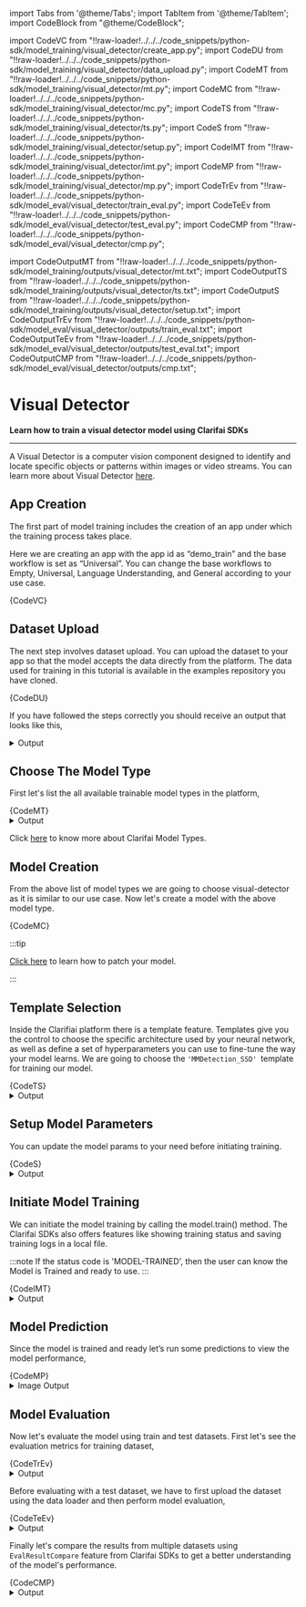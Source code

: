 
import Tabs from '@theme/Tabs';
import TabItem from '@theme/TabItem';
import CodeBlock from "@theme/CodeBlock";


import CodeVC from "!!raw-loader!../../../code_snippets/python-sdk/model_training/visual_detector/create_app.py";
import CodeDU from "!!raw-loader!../../../code_snippets/python-sdk/model_training/visual_detector/data_upload.py";
import CodeMT from "!!raw-loader!../../../code_snippets/python-sdk/model_training/visual_detector/mt.py";
import CodeMC from "!!raw-loader!../../../code_snippets/python-sdk/model_training/visual_detector/mc.py";
import CodeTS from "!!raw-loader!../../../code_snippets/python-sdk/model_training/visual_detector/ts.py";
import CodeS from "!!raw-loader!../../../code_snippets/python-sdk/model_training/visual_detector/setup.py";
import CodeIMT from "!!raw-loader!../../../code_snippets/python-sdk/model_training/visual_detector/imt.py";
import CodeMP from "!!raw-loader!../../../code_snippets/python-sdk/model_training/visual_detector/mp.py";
import CodeTrEv from "!!raw-loader!../../../code_snippets/python-sdk/model_eval/visual_detector/train_eval.py";
import CodeTeEv from "!!raw-loader!../../../code_snippets/python-sdk/model_eval/visual_detector/test_eval.py";
import CodeCMP from "!!raw-loader!../../../code_snippets/python-sdk/model_eval/visual_detector/cmp.py";




import CodeOutputMT from "!!raw-loader!../../../code_snippets/python-sdk/model_training/outputs/visual_detector/mt.txt";
import CodeOutputTS from "!!raw-loader!../../../code_snippets/python-sdk/model_training/outputs/visual_detector/ts.txt";
import CodeOutputS from "!!raw-loader!../../../code_snippets/python-sdk/model_training/outputs/visual_detector/setup.txt";
import CodeOutputTrEv from "!!raw-loader!../../../code_snippets/python-sdk/model_eval/visual_detector/outputs/train_eval.txt";
import CodeOutputTeEv from "!!raw-loader!../../../code_snippets/python-sdk/model_eval/visual_detector/outputs/test_eval.txt";
import CodeOutputCMP from "!!raw-loader!../../../code_snippets/python-sdk/model_eval/visual_detector/outputs/cmp.txt";




# Visual Detector

**Learn how to train a visual detector model using Clarifai SDKs**
<hr />

A Visual Detector is a computer vision component designed to identify and locate specific objects or patterns within images or video streams. You can learn more about Visual Detector  [here](https://docs.clarifai.com/portal-guide/model/model-types/visual-detector).


## App Creation

The first part of model training includes the creation of an app under which the training process takes place.

Here we are creating an app with the app id as “demo_train” and the base workflow is set as “Universal”. You can change the base workflows to Empty, Universal, Language Understanding, and General according to your use case.


<Tabs>
<TabItem value="python" label="Python">
    <CodeBlock className="language-python">{CodeVC}</CodeBlock>
</TabItem>
</Tabs>



## Dataset Upload

The next step involves dataset upload. You can upload the dataset to your app so that the model accepts the data directly from the platform. The  data used for training in this tutorial is available in the examples repository you have cloned.

<Tabs>
<TabItem value="python" label="Python">
    <CodeBlock className="language-python">{CodeDU}</CodeBlock>
</TabItem>
</Tabs>

If you have followed the steps correctly you should receive an output that looks like this,



<details>
  <summary>Output</summary>
    <img src="/img/python-sdk/vd_du.png" />
</details>

## Choose The Model Type

First let's list the all available trainable model types in the platform,

<Tabs>
<TabItem value="python" label="Python">
    <CodeBlock className="language-python">{CodeMT}</CodeBlock>
</TabItem>
</Tabs>
<details>
  <summary>Output</summary>
    <CodeBlock className="language-text">{CodeOutputMT}</CodeBlock>
</details>

Click [here](https://docs.clarifai.com/portal-guide/model/model-types/) to know more about Clarifai Model Types.

## Model Creation

From the above list of model types we are going to choose visual-detector as it is similar to our use case. Now let's create a model with the above model type.

<Tabs>
<TabItem value="python" label="Python">
    <CodeBlock className="language-python">{CodeMC}</CodeBlock>
</TabItem>
</Tabs>

:::tip

[Click here](https://docs.clarifai.com/sdk/Model-Training-Tutorial/clusterer#patch-model) to learn how to patch your model. 

:::


## Template Selection

Inside the Clarifiai platform there is a template feature. Templates give you the control to choose the specific architecture used by your neural network, as well as define a set of hyperparameters you can use to fine-tune the way your model learns. We are going to choose the `'MMDetection_SSD' `template for training our model.


<Tabs>
<TabItem value="python" label="Python">
    <CodeBlock className="language-python">{CodeTS}</CodeBlock>
</TabItem>
</Tabs>
<details>
  <summary>Output</summary>
    <CodeBlock className="language-text">{CodeOutputTS}</CodeBlock>
</details>

## Setup Model Parameters

You can update the model params to your need before initiating training.

<Tabs>
<TabItem value="python" label="Python">
    <CodeBlock className="language-python">{CodeS}</CodeBlock>
</TabItem>
</Tabs>
<details>
  <summary>Output</summary>
    <CodeBlock className="language-text">{CodeOutputS}</CodeBlock>
</details>

## Initiate Model Training

We can initiate the model training by calling the model.train() method. The Clarifai SDKs also offers features like showing training status and saving training logs in a local file.


:::note
If the status code is 'MODEL-TRAINED', then the user can know the Model is Trained and ready to use.
:::


<Tabs>
<TabItem value="python" label="Python">
    <CodeBlock className="language-python">{CodeIMT}</CodeBlock>
</TabItem>
</Tabs>

<details>
  <summary>Output</summary>
    <img src="/img/python-sdk/vd_imt.png" />
</details>


## Model Prediction

Since the model is trained and ready let’s run some predictions to view the model performance,

<Tabs>
<TabItem value="python" label="Python">
    <CodeBlock className="language-python">{CodeMP}</CodeBlock>
</TabItem>
</Tabs>


<details>
  <summary>Image Output</summary>
    <img src="/img/python-sdk/vd_mp.png" />
</details>


## Model Evaluation

Now let's evaluate the model using train and test datasets. First let's see the evaluation metrics for training dataset,

<Tabs>
<TabItem value="python" label="Python">
    <CodeBlock className="language-python">{CodeTrEv}</CodeBlock>
</TabItem>
</Tabs>
<details>
  <summary>Output</summary>
    <CodeBlock className="language-text">{CodeOutputTrEv}</CodeBlock>
</details>

Before evaluating with a test dataset, we have to first upload the dataset using the data loader and then perform model evaluation,

<Tabs>
<TabItem value="python" label="Python">
    <CodeBlock className="language-python">{CodeTeEv}</CodeBlock>
</TabItem>
</Tabs>
<details>
  <summary>Output</summary>
    <CodeBlock className="language-text">{CodeOutputTeEv}</CodeBlock>
</details>

Finally let's compare the results from  multiple datasets using ```EvalResultCompare``` feature from Clarifai SDKs to get a better understanding of the model's performance.

<Tabs>
<TabItem value="python" label="Python">
    <CodeBlock className="language-python">{CodeCMP}</CodeBlock>
</TabItem>
</Tabs>
<details>
  <summary>Output</summary>
    <CodeBlock className="language-text">{CodeOutputCMP}</CodeBlock>
</details>